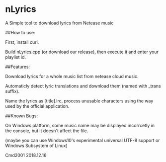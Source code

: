 # nLyrics

A Simple tool to download lyrics from Netease music

##How to use:

First, install curl.

Build nLyrics.cpp (or download our release), then execute it and enter your playlist id.

##Features:

Download lyrics for a whole music list from netease cloud music.

Automaticly detect lyric translations and download them (named with _trans suffix).

Name the lyrics as [title].lrc, process unusable characters using the way used by the official application.

##Known Bugs:

On Windows platform, some music name may be displayed incorrcetly in the console, but it doesn't affect the file.

(maybe you can use Windows10's experimental universal UTF-8 support or Windows Subsystem of Linux)

Cmd2001 2018.12.16
